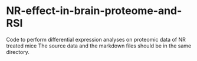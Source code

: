 # NR-effect-in-brain-proteome-and-RSI
Code to perform differential expression analyses on proteomic data of NR treated mice
The source data and the markdown files should be in the same directory. 
